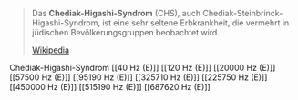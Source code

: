 > Das **Chediak-Higashi-Syndrom** (CHS), auch Chediak-Steinbrinck-Higashi-Syndrom,  ist eine sehr seltene Erbkrankheit, die vermehrt in jüdischen Bevölkerungsgruppen beobachtet wird.
>
> [Wikipedia](https://de.wikipedia.org/wiki/Chediak-Higashi-Syndrom)

Chediak-Higashi-Syndrom
[[40 Hz (E)]]
[[120 Hz (E)]]
[[20000 Hz (E)]]
[[57500 Hz (E)]]
[[95190 Hz (E)]]
[[325710 Hz (E)]]
[[225750 Hz (E)]]
[[450000 Hz (E)]]
[[515190 Hz (E)]]
[[687620 Hz (E)]]